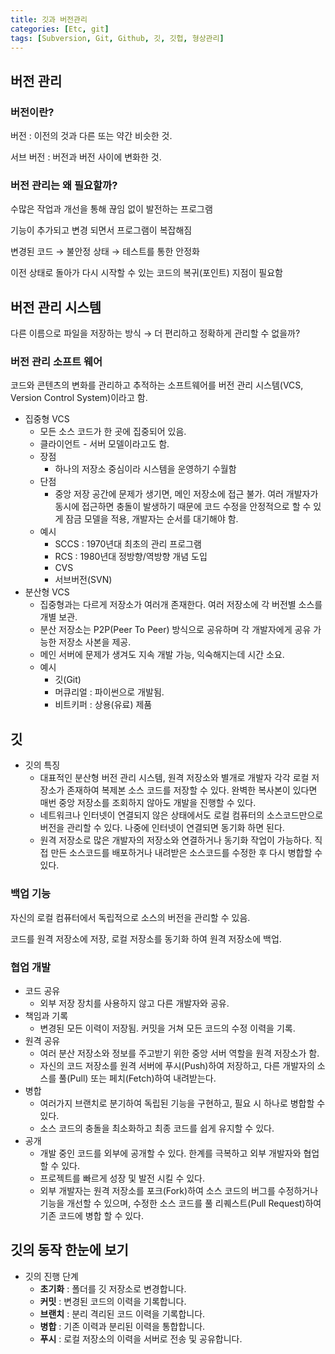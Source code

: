 ```yaml
---
title: 깃과 버전관리
categories: [Etc, git]
tags: [Subversion, Git, Github, 깃, 깃헙, 형상관리]
---
```


## **버전 관리**

### **버전이란?**

버전 : 이전의 것과 다른 또는 약간 비슷한 것.

서브 버전 : 버전과 버전 사이에 변화한 것.

### **버전 관리는 왜 필요할까?**

수많은 작업과 개선을 통해 끊임 없이 발전하는 프로그램

기능이 추가되고 변경 되면서 프로그램이 복잡해짐

변경된 코드 → 불안정 상태 → 테스트를 통한 안정화

이전 상태로 돌아가 다시 시작할 수 있는 코드의 복귀(포인트) 지점이 필요함

## **버전 관리 시스템**

다른 이름으로 파일을 저장하는 방식 → 더 편리하고 정확하게 관리할 수 없을까?

### 버전 관리 소프트 웨어

코드와 콘텐츠의 변화를 관리하고 추적하는 소프트웨어를 버전 관리 시스템(VCS, Version Control System)이라고 함.

- 집중형 VCS
  - 모든 소스 코드가 한 곳에 집중되어 있음.
  - 클라이언트 - 서버 모델이라고도 함.
  - 장점
    - 하나의 저장소 중심이라 시스템을 운영하기 수월함
  - 단점
    - 중앙 저장 공간에 문제가 생기면, 메인 저장소에 접근 불가. 여러 개발자가 동시에 접근하면 충돌이 발생하기 때문에 코드 수정을 안정적으로 할 수 있게 잠금 모델을 적용, 개발자는 순서를 대기해야 함.
  - 예시
    - SCCS : 1970년대 최초의 관리 프로그램
    - RCS : 1980년대 정방향/역방향 개념 도입
    - CVS
    - 서브버전(SVN)
- 분산형 VCS
  - 집중형과는 다르게 저장소가 여러개 존재한다. 여러 저장소에 각 버전별 소스를 개별 보관.
  - 분산 저장소는 P2P(Peer To Peer) 방식으로 공유하며 각 개발자에게 공유 가능한 저장소 사본을 제공.
  - 메인 서버에 문제가 생겨도 지속 개발 가능, 익숙해지는데 시간 소요.
  - 예시
    - 깃(Git)
    - 머큐리얼 : 파이썬으로 개발됨.
    - 비트키퍼 : 상용(유료) 제품

## **깃**

- 깃의 특징
  - 대표적인 분산형 버전 관리 시스템, 원격 저장소와 별개로 개발자 각각 로컬 저장소가 존재하여 복제본 소스 코드를 저장할 수 있다. 완벽한 복사본이 있다면 매번 중앙 저장소를 조회하지 않아도 개발을 진행할 수 있다.
  - 네트워크나 인터넷이 연결되지 않은 상태에서도 로컬 컴퓨터의 소스코드만으로 버전을 관리할 수 있다. 나중에 인터넷이 연결되면 동기화 하면 된다.
  - 원격 저장소로 많은 개발자의 저장소와 연결하거나 동기화 작업이 가능하다. 직접 만든 소스코드를 배포하거나 내려받은 소스코드를 수정한 후 다시 병합할 수 있다.

### 백업 기능

자신의 로컬 컴퓨터에서 독립적으로 소스의 버전을 관리할 수 있음.

코드를 원격 저장소에 저장, 로컬 저장소를 동기화 하여 원격 저장소에 백업.

### 협업 개발

- 코드 공유
  - 외부 저장 장치를 사용하지 않고 다른 개발자와 공유.
- 책임과 기록
  - 변경된 모든 이력이 저장됨. 커밋을 거쳐 모든 코드의 수정 이력을 기록.
- 원격 공유
  - 여러 분산 저장소와 정보를 주고받기 위한 중앙 서버 역할을 원격 저장소가 함.
  - 자신의 코드 저장소를 원격 서버에 푸시(Push)하여 저장하고, 다른 개발자의 소스를 풀(Pull) 또는 페치(Fetch)하여 내려받는다.
- 병합
  - 여러가지 브랜치로 분기하여 독립된 기능을 구현하고, 필요 시 하나로 병합할 수 있다.
  - 소스 코드의 충돌을 최소화하고 최종 코드를 쉽게 유지할 수 있다.
- 공개
  - 개발 중인 코드를 외부에 공개할 수 있다. 한계를 극복하고 외부 개발자와 협업할 수 있다.
  - 프로젝트를 빠르게 성장 및 발전 시킬 수 있다.
  - 외부 개발자는 원격 저장소를 포크(Fork)하여 소스 코드의 버그를 수정하거나 기능을 개선할 수 있으며, 수정한 소스 코드를 풀 리퀘스트(Pull Request)하여 기존 코드에 병합 할 수 있다.

## **깃의 동작 한눈에 보기**

- 깃의 진행 단계
  - **초기화** : 폴더를 깃 저장소로 변경합니다.
  - **커밋** : 변경된 코드의 이력을 기록합니다.
  - **브랜치** : 분리 격리된 코드 이력을 기록합니다.
  - **병합** : 기존 이력과 분리된 이력을 통합합니다.
  - **푸시** : 로컬 저장소의 이력을 서버로 전송 및 공유합니다.
